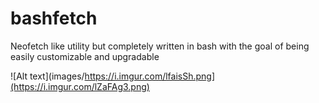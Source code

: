 # bashfetch
Neofetch like utility but completely written in bash with the goal of being easily customizable and upgradable

![Alt text](images/https://i.imgur.com/lfaisSh.png](https://i.imgur.com/lZaFAg3.png)

